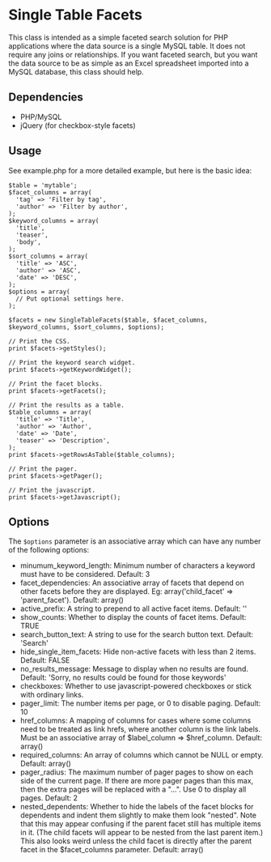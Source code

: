 # Single Table Facets

This class is intended as a simple faceted search solution for PHP applications where the data source is a single MySQL table. It does not require any joins or relationships. If you want faceted search, but you want the data source to be as simple as an Excel spreadsheet imported into a MySQL database, this class should help.

## Dependencies

* PHP/MySQL
* jQuery (for checkbox-style facets)

## Usage

See example.php for a more detailed example, but here is the basic idea:

```
$table = 'mytable';
$facet_columns = array(
  'tag' => 'Filter by tag',
  'author' => 'Filter by author',
);
$keyword_columns = array(
  'title',
  'teaser',
  'body',
);
$sort_columns = array(
  'title' => 'ASC',
  'author' => 'ASC',
  'date' => 'DESC',
);
$options = array(
  // Put optional settings here.
);

$facets = new SingleTableFacets($table, $facet_columns, $keyword_columns, $sort_columns, $options);

// Print the CSS.
print $facets->getStyles();

// Print the keyword search widget.
print $facets->getKeywordWidget();

// Print the facet blocks.
print $facets->getFacets();

// Print the results as a table.
$table_columns = array(
  'title' => 'Title',
  'author' => 'Author',
  'date' => 'Date',
  'teaser' => 'Description',
);
print $facets->getRowsAsTable($table_columns);

// Print the pager.
print $facets->getPager();

// Print the javascript.
print $facets->getJavascript();
```

## Options

The `$options` parameter is an associative array which can have any number of the following options:

* minumum_keyword_length: Minimum number of characters a keyword must have to be considered. Default: 3
* facet_dependencies: An associative array of facets that depend on other facets before they are displayed. Eg:	array('child_facet' => 'parent_facet'). Default: array()
* active_prefix: A string to prepend to all active facet items. Default: ''
* show_counts: Whether to display the counts of facet items. Default: TRUE
* search_button_text: A string to use for the search button text. Default: 'Search'
* hide_single_item_facets: Hide non-active facets with less than 2 items. Default: FALSE
* no_results_message: Message to display when no results are found. Default: 'Sorry, no results could be found for those keywords'
* checkboxes: Whether to use javascript-powered checkboxes or stick with ordinary links.
* pager_limit: The number items per page, or 0 to disable paging. Default: 10
* href_columns: A mapping of columns for cases where some columns need to be treated as link hrefs, where another column is the link labels. Must be an associative array of $label_column => $href_column. Default: array()
* required_columns: An array of columns which cannot be NULL or empty. Default: array()
* pager_radius: The maximum number of pager pages to show on each side of the current page. If there are more pager pages than this max, then the extra pages will be replaced with a "...". Use 0 to display all pages. Default: 2
* nested_dependents: Whether to hide the labels of the facet blocks for dependents and indent them slightly to make them look "nested". Note that this may appear confusing if the parent facet still has multiple items in it. (The child facets will appear to be nested from the last parent item.) This also looks weird unless the child facet is directly after the parent facet in the $facet_columns parameter. Default: array()
